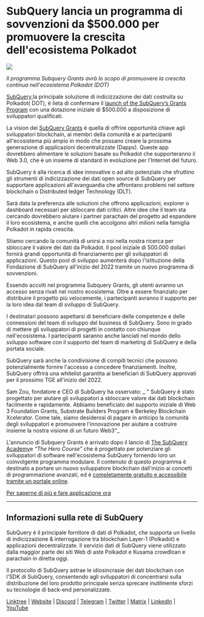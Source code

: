 # SubQuery lancia un programma di sovvenzioni da $500.000 per promuovere la crescita dell'ecosistema Polkadot

![](https://cdn-images-1.medium.com/max/800/1*LsQkybCuzuopypGKyKkPAA.png)

_Il programma Subquery Grants avrà lo scopo di promuovere la crescita continua nell'ecosistema Polkadot (DOT)_

[SubQuery,](https://subquery.network/)la principale soluzione di indicizzazione dei dati costruita su Polkadot( DOT), è lieta di confermare il [launch of the SubQuery’s Grants Program](https://subquery.network/grants) con una dotazione iniziale di $500.000 a disposizione di sviluppatori qualificati.

La vision dei [SubQuery Grants](https://subquery.network/grants) è quella di offrire opportunità chiave agli sviluppatori blockchain, ai membri della comunità e ai partecipanti all'ecosistema più ampio in modo che possano creare la prossima generazione di applicazioni decentralizzate (Dapps). Queste app dovrebbero alimentare le soluzioni basate su Polkadot che supporteranno il Web 3.0, che è un insieme di standard in evoluzione per l'Internet del futuro.

SubQuery è alla ricerca di idee innovative o ad alto potenziale che sfruttino gli strumenti di indicizzazione dei dati open source di SubQuery per supportare applicazioni all'avanguardia che affrontano problemi nel settore blockchain o Distributed ledger Technology (DLT).

Sarà data la preferenza alle soluzioni che offrono applicazioni, explorer o dashboard necessari per sbloccare dati critici. Altre idee che il team sta cercando dovrebbero aiutare i partner parachain del progetto ad espandere il loro ecosistema, e anche quelli che accolgono altri milioni nella famiglia Polkadot in rapida crescita.

Stiamo cercando la comunità di unirsi a noi nella nostra ricerca per sbloccare il valore dei dati da Polkadot. Il pool iniziale di 500.000 dollari fornirà grandi opportunità di finanziamento per gli sviluppatori di applicazioni. Questo pool di sviluppo aumenterà dopo l'istituzione della Fondazione di SubQuery all'inizio del 2022 tramite un nuovo programma di sovvenzioni.

Essendo accolti nel programma Subquery Grants, gli utenti avranno un accesso senza rivali nel nostro ecosistema. Oltre a essere finanziato per distribuire il progetto più velocemente, i partecipanti avranno il supporto per la loro idea dal team di sviluppo di SubQuery.

I destinatari possono aspettarsi di beneficiare delle competenze e delle connessioni del team di sviluppo del business di SubQuery. Sono in grado di mettere gli sviluppatori di progetti in contatto con chiunque nell'ecosistema. I partecipanti saranno anche lanciati nel mondo dello sviluppo software con il supporto del team di marketing di SubQuery e della portata sociale.

SubQuery sarà anche la condivisione di compiti tecnici che possono potenzialmente fornire l'accesso a concedere finanziamenti. Inoltre, SubQuery offrirà una whitelist garantita ai beneficiari di SubQuery approvati per il prossimo TGE all'inizio del 2022.

Sam Zou, fondatore e CEO di SubQuery ha osservato: _ " SubQuery è stato progettato per aiutare gli sviluppatori a sbloccare valore dai dati blockchain facilmente e rapidamente. Abbiamo beneficiato del supporto iniziale di Web 3 Foundation Grants, Substrate Builders Program e Berkeley Blockchain Xcelerator. Come tale, siamo desiderosi di pagare in anticipo la comunità degli sviluppatori e promuovere l'innovazione per aiutare a costruire insieme la nostra visione di un futuro Web3"_

L'annuncio di Subquery Grants è arrivato dopo il lancio di [The SubQuery Academy](./20211018-subquery-launches-the-subquery-academy.md)e _“The Hero Course”_ che è progettato per potenziare gli sviluppatori di software nell'ecosistema SubQuery fornendo loro un coinvolgente programma modulare. Il contenuto di questo programma è destinato a portare un nuovo sviluppatore blockchain dall'inizio ai concetti di programmazione avanzati, ed è [completamente gratuito e accessibile tramite un portale online](https://subquery.coassemble.com/unlock/dOKZW6O#/).

[Per saperne di più e fare applicazione ora](https://subquery.network/grants)

---

## Informazioni sulla rete di SubQuery

SubQuery è il principale fornitore di dati di Polkadot, che supporta un livello di indicizzazione & interrogazione tra blockchain Layer-1 (Polkadot) e applicazioni decentralizzate. Il servizio dati di SubQuery viene utilizzato dalla maggior parte dei siti Web di aste Polkadot e Kusama crowdloan e parachain in diretta oggi.

Il protocollo di SubQuery astrae le idiosincrasie dei dati blockchain con l'SDK di SubQuery, consentendo agli sviluppatori di concentrarsi sulla distribuzione del loro prodotto principale senza sprecare inutilmente sforzi su tecnologie di back-end personalizzate.

[Linktree](https://linktr.ee/subquerynetwork) | [Website](https://subquery.network/) | [Discord](https://discord.com/invite/78zg8aBSMG) | [Telegram](https://t.me/subquerynetwork) | [Twitter](https://twitter.com/subquerynetwork) | [Matrix](https://matrix.to/#/#subquery:matrix.org) | [LinkedIn](https://www.linkedin.com/company/subquery) | [YouTube](https://www.youtube.com/channel/UCi1a6NUUjegcLHDFLr7CqLw)
